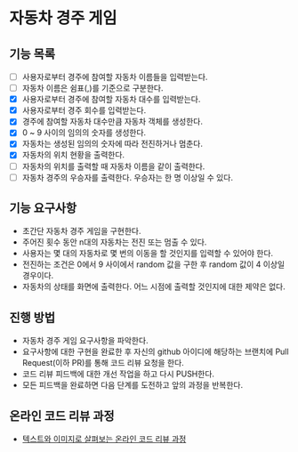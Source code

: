 # 자동차 경주 게임

## 기능 목록
- [ ] 사용자로부터 경주에 참여할 자동차 이름들을 입력받는다.
- [ ] 자동차 이름은 쉼표(,)를 기준으로 구분한다.
- [x] 사용자로부터 경주에 참여할 자동차 대수를 입력받는다.
- [x] 사용자로부터 경주 회수를 입력받는다.
- [x] 경주에 참여할 자동차 대수만큼 자동차 객체를 생성한다.
- [x] 0 ~ 9 사이의 임의의 숫자를 생성한다.
- [x] 자동차는 생성된 임의의 숫자에 따라 전진하거나 멈춘다.
- [x] 자동차의 위치 현황을 출력한다.
- [ ] 자동차의 위치를 출력할 때 자동차 이름을 같이 출력한다.
- [ ] 자동차 경주의 우승자를 출력한다. 우승자는 한 명 이상일 수 있다.

## 기능 요구사항
* 초간단 자동차 경주 게임을 구현한다.
* 주어진 횟수 동안 n대의 자동차는 전진 또는 멈출 수 있다.
* 사용자는 몇 대의 자동차로 몇 번의 이동을 할 것인지를 입력할 수 있어야 한다.
* 전진하는 조건은 0에서 9 사이에서 random 값을 구한 후 random 값이 4 이상일 경우이다.
* 자동차의 상태를 화면에 출력한다. 어느 시점에 출력할 것인지에 대한 제약은 없다.

## 진행 방법
* 자동차 경주 게임 요구사항을 파악한다.
* 요구사항에 대한 구현을 완료한 후 자신의 github 아이디에 해당하는 브랜치에 Pull Request(이하 PR)를 통해 코드 리뷰 요청을 한다.
* 코드 리뷰 피드백에 대한 개선 작업을 하고 다시 PUSH한다.
* 모든 피드백을 완료하면 다음 단계를 도전하고 앞의 과정을 반복한다.

## 온라인 코드 리뷰 과정
* [텍스트와 이미지로 살펴보는 온라인 코드 리뷰 과정](https://github.com/next-step/nextstep-docs/tree/master/codereview)